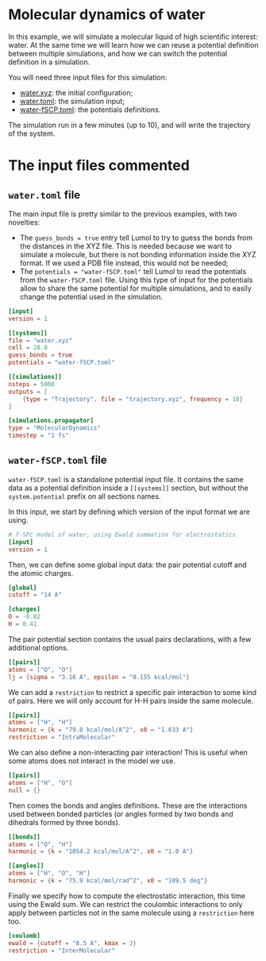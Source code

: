 # Molecular dynamics of water

In this example, we will simulate a molecular liquid of high scientific
interest: water. At the same time we will learn how we can reuse a potential
definition between multiple simulations, and how we can switch the potential
definition in a simulation.

You will need three input files for this simulation:

- [water.xyz]: the initial configuration;
- [water.toml]: the simulation input;
- [water-fSCP.toml]: the potentials definitions.

The simulation run in a few minutes (up to 10), and will write the trajectory of
the system.

[water.xyz]: data/water.xyz
[water.toml]: data/water.toml
[water-fSCP.toml]: data/water-fSCP.toml

# The input files commented

## `water.toml` file

The main input file is pretty similar to the previous examples, with two
novelties:

- The `guess_bonds = true` entry tell Lumol to try to guess the bonds from the
  distances in the XYZ file. This is needed because we want to simulate a
  molecule, but there is not bonding information inside the XYZ format. If we
  used a PDB file instead, this would not be needed;
- The `potentials = "water-fSCP.toml"` tell Lumol to read the potentials from
  the `water-fSCP.toml` file. Using this type of input for the potentials allow
  to share the same potential for multiple simulations, and to easily change
  the potential used in the simulation.

```toml
[input]
version = 1

[[systems]]
file = "water.xyz"
cell = 28.0
guess_bonds = true
potentials = "water-fSCP.toml"

[[simulations]]
nsteps = 5000
outputs = [
    {type = "Trajectory", file = "trajectory.xyz", frequency = 10}
]

[simulations.propagator]
type = "MolecularDynamics"
timestep = "1 fs"
```

## `water-fSCP.toml` file

`water-fSCP.toml` is a standalone potential input file. It contains the same
data as a potential definition inside a `[[systems]]` section, but without the
`system.potential` prefix on all sections names.

In this input, we start by defining which version of the input format we are
using.

```toml
# f-SPC model of water, using Ewald summation for electrostatics
[input]
version = 1
```

Then, we can define some global input data: the pair potential cutoff and the
atomic charges.

```toml
[global]
cutoff = "14 A"

[charges]
O = -0.82
H = 0.41
```


The pair potential section contains the usual pairs declarations, with a few
additional options.

```toml
[[pairs]]
atoms = ["O", "O"]
lj = {sigma = "3.16 A", epsilon = "0.155 kcal/mol"}
```

We can add a `restriction` to restrict a specific pair interaction to some kind
of pairs. Here we will only account for H-H pairs inside the same molecule.

```toml
[[pairs]]
atoms = ["H", "H"]
harmonic = {k = "79.8 kcal/mol/A^2", x0 = "1.633 A"}
restriction = "IntraMolecular"
```

We can also define a non-interacting pair interaction! This is useful when some
atoms does not interact in the model we use.

```toml
[[pairs]]
atoms = ["H", "O"]
null = {}
```

Then comes the bonds and angles definitions. These are the interactions used
between bonded particles (or angles formed by two bonds and dihedrals formed by
three bonds).

```toml
[[bonds]]
atoms = ["O", "H"]
harmonic = {k = "1054.2 kcal/mol/A^2", x0 = "1.0 A"}

[[angles]]
atoms = ["H", "O", "H"]
harmonic = {k = "75.9 kcal/mol/rad^2", x0 = "109.5 deg"}
```

Finally we specify how to compute the electrostatic interaction, this time using
the Ewald sum. We can restrict the coulombic interactions to only apply between
particles not in the same molecule using a `restriction` here too.

```toml
[coulomb]
ewald = {cutoff = "8.5 A", kmax = 3}
restriction = "InterMolecular"
```
